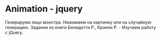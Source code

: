 # Animation - jquery
Генерируем лицо монстра. Нажимаем на картинку или на случайную генерацию. 
Задание из книги Бенедетти Р., Крэнли Р. - Изучаем работу с jQuery. 

